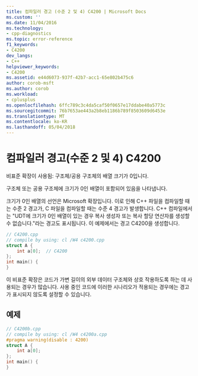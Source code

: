 ```yaml
---
title: 컴파일러 경고 (수준 2 및 4) C4200 | Microsoft Docs
ms.custom: ''
ms.date: 11/04/2016
ms.technology:
- cpp-diagnostics
ms.topic: error-reference
f1_keywords:
- C4200
dev_langs:
- C++
helpviewer_keywords:
- C4200
ms.assetid: e44d6073-937f-42b7-acc1-65e802b475c6
author: corob-msft
ms.author: corob
ms.workload:
- cplusplus
ms.openlocfilehash: 6ffc789c3c4da5caf50f0657e17ddabe40a5773c
ms.sourcegitcommit: 76b7653ae443a2b8eb1186b789f8503609d6453e
ms.translationtype: MT
ms.contentlocale: ko-KR
ms.lasthandoff: 05/04/2018
---
```

# <a name="compiler-warning-levels-2-and-4-c4200"></a>컴파일러 경고(수준 2 및 4) C4200
비표준 확장이 사용됨: 구조체/공용 구조체의 배열 크기가 0입니다.  
  
 구조체 또는 공용 구조체에 크기가 0인 배열이 포함되어 있음을 나타냅니다.  
  
 크기가 0인 배열의 선언은 Microsoft 확장입니다. 이로 인해 C++ 파일을 컴파일할 때는 수준 2 경고가, C 파일을 컴파일할 때는 수준 4 경고가 발생합니다. C++ 컴파일에서는 "UDT에 크기가 0인 배열이 있는 경우 복사 생성자 또는 복사 할당 연산자를 생성할 수 없습니다."라는 경고도 표시됩니다. 이 예제에서는 경고 C4200을 생성합니다.  
  
```cpp  
// C4200.cpp  
// compile by using: cl /W4 c4200.cpp  
struct A {  
    int a[0];  // C4200  
};  
int main() {  
}  
```  
  
 이 비표준 확장은 코드가 가변 길이의 외부 데이터 구조체와 상호 작용하도록 하는 데 사용되는 경우가 많습니다. 사용 중인 코드에 이러한 시나리오가 적용되는 경우에는 경고가 표시되지 않도록 설정할 수 있습니다.  
  
## <a name="example"></a>예제  
  
```cpp  
// C4200b.cpp  
// compile by using: cl /W4 c4200a.cpp  
#pragma warning(disable : 4200)  
struct A {  
    int a[0];  
};  
int main() {  
}  
```